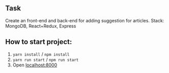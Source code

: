 ## Task

Create an front-end and back-end for adding suggestion for articles.
Stack: MongoDB, React+Redux, Express

## How to start project:

1. `yarn install` / `npm install`
2. `yarn run start` / `npm run start`
3. Open [localhost:8000](http://localhost:8000)
